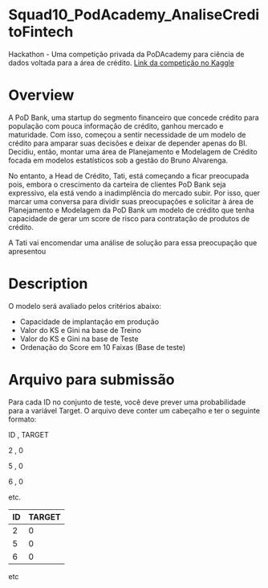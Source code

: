 # Squad10_PodAcademy_AnaliseCreditoFintech
Hackathon - Uma competição privada da PoDAcademy para ciência de dados voltada para a área de crédito.
[Link da competição no Kaggle](https://www.kaggle.com/competitions/pod-academy-analise-de-credito-para-fintech/overview)

# Overview
A PoD Bank, uma startup do segmento financeiro que concede crédito para população com pouca informação de crédito, ganhou mercado e maturidade. Com isso, começou a sentir necessidade de um modelo de crédito para amparar suas decisões e deixar de depender apenas do BI. Decidiu, então, montar uma área de Planejamento e Modelagem de Crédito focada em modelos estatísticos sob a gestão do Bruno Alvarenga.

No entanto, a Head de Crédito, Tati, está começando a ficar preocupada pois, embora o crescimento da carteira de clientes PoD Bank seja expressivo, ela está vendo a inadimplência do mercado subir. Por isso, quer marcar uma conversa para dividir suas preocupações e solicitar à área de Planejamento e Modelagem da PoD Bank um modelo de crédito que tenha capacidade de gerar um score de risco para contratação de produtos de crédito.

A Tati vai encomendar uma análise de solução para essa preocupação que apresentou

# Description
O modelo será avaliado pelos critérios abaixo:

* Capacidade de implantação em produção
* Valor do KS e Gini na base de Treino
* Valor do KS e Gini na base de Teste
* Ordenação do Score em 10 Faixas (Base de teste)

# Arquivo para submissão
Para cada ID no conjunto de teste, você deve prever uma probabilidade para a variável Target. O arquivo deve conter um cabeçalho e ter o seguinte formato:

ID , TARGET

2 , 0

5 , 0

6 , 0

etc.

ID  |  TARGET
----|------
2   |  0
5   |  0
6   |  0
etc
